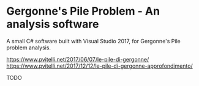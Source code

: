 # Gergonne's Pile Problem - An analysis software

A small C# software built with Visual Studio 2017, for Gergonne's Pile problem analysis.

https://www.pvitelli.net/2017/06/07/le-pile-di-gergonne/  
https://www.pvitelli.net/2017/12/12/le-pile-di-gergonne-approfondimento/

TODO

